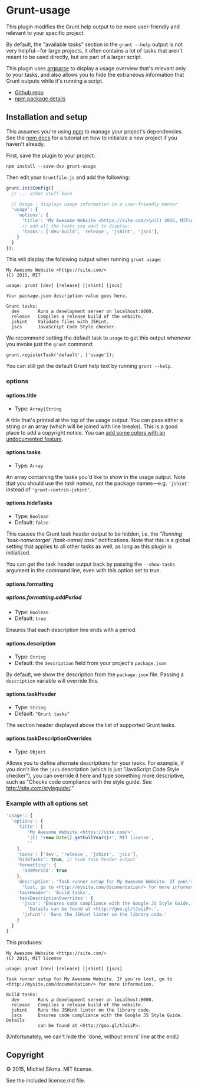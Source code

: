 Grunt-usage
===========

This plugin modifies the Grunt help output to be more user-friendly and
relevant to your specific project.

By default, the "available tasks" section in the `grunt --help` output is
not very helpful—for large projects, it often contains a lot of tasks
that aren't meant to be used directly, but are part of a larger script.

This plugin uses [argparse](https://github.com/nodeca/argparse) to display a
usage overview that's relevant only to your tasks, and also allows you to
hide the extraneous information that Grunt outputs while it's running a script.

* [Github repo](https://github.com/msikma/grunt-usage)
* [npm package details](https://www.npmjs.com/package/grunt-usage)


Installation and setup
----------------------

This assumes you're using [npm](https://www.npmjs.com/) to manage your
project's dependencies. See the [npm docs](https://docs.npmjs.com/cli/init) for
a tutorial on how to initialize a new project if you haven't already.

First, save the plugin to your project:

    npm install --save-dev grunt-usage

Then edit your `Gruntfile.js` and add the following:

```javascript
grunt.initConfig({
  // ... other stuff here

  // Usage - displays usage information in a user-friendly manner
  'usage': {
    'options': {
      'title': 'My Awesome Website <https://site.com/>\n(C) 2015, MIT\n',
      // add all the tasks you want to display:
      'tasks': ['dev-build', 'release', 'jshint', 'jscs'],
    }
  }
});
```

This will display the following output when running `grunt usage`:

```
My Awesome Website <https://site.com/>
(C) 2015, MIT

usage: grunt [dev] [release] [jshint] [jscs]

Your package.json description value goes here.

Grunt tasks:
  dev       Runs a development server on localhost:8000.
  release   Compiles a release build of the website.
  jshint    Validate files with JSHint.
  jscs      JavaScript Code Style checker.
```

We recommend setting the default task to `usage` to get this output
whenever you invoke just the `grunt` command:

    grunt.registerTask('default', ['usage']);

You can still get the default Grunt help text by running `grunt --help`.


### options

#### options.title

* Type: `Array|String`

A title that's printed at the top of the usage output. You can pass either
a string or an array (which will be joined with line breaks). This is a good
place to add a copyright notice. You can [add some colors with an
undocumented feature](http://stackoverflow.com/a/27496257/3553425).

#### options.tasks

* Type: `Array`

An array containing the tasks you'd like to show in the usage output. Note that
you should use the *task names*, not the package names—e.g. `'jshint'` instead
of `'grunt-contrib-jshint'`.

#### options.hideTasks

* Type: `Boolean`
* Default: `false`

This causes the Grunt task header output to be hidden, i.e. the *"Running
'task-name:target' (task-name) task"* notifications. Note that this is a global
setting that applies to all other tasks as well, as long as this plugin is
initialized.

You can get the task header output back by passing the `--show-tasks` argument
in the command line, even with this option set to true.

#### options.formatting

##### options.formatting.addPeriod

* Type: `Boolean`
* Default: `true`

Ensures that each description line ends with a period.

#### options.description

* Type: `String`
* Default: the `description` field from your project's `package.json`

By default, we show the description from the `package.json` file. Passing
a `description` variable will override this.

#### options.taskHeader

* Type: `String`
* Default: `"Grunt tasks"`

The section header displayed above the list of supported Grunt tasks.

#### options.taskDescriptionOverrides

* Type: `Object`

Allows you to define alternate descriptions for your tasks. For example,
if you don't like the `jscs` description (which is just "JavaScript Code
Style checker"), you can override it here and type something more descriptive,
such as "Checks code compliance with the style guide. See
<http://site.com/styleguide/>."

### Example with all options set

```javascript
'usage': {
  'options': {
    'title': [
        'My Awesome Website <https://site.com/>',
        '(C) '+new Date().getFullYear()+', MIT license',
        ''
    ],
    'tasks': ['dev', 'release', 'jshint', 'jscs'],
    'hideTasks': true, // hide task header output
    'formatting': {
      'addPeriod': true
    },
    'description': 'Task runner setup for My Awesome Website. If you\'re ' +
      'lost, go to <http://mysite.com/documentation/> for more information.',
    'taskHeader': 'Build tasks',
    'taskDescriptionOverrides': {
      'jscs': 'Ensures code compliance with the Google JS Style Guide. ' +
        'Details can be found at <http://goo.gl/tJaiiP>.',
      'jshint': 'Runs the JSHint linter on the library code.'
    }
  }
}
```

This produces:

```
My Awesome Website <https://site.com/>
(C) 2015, MIT license

usage: grunt [dev] [release] [jshint] [jscs]

Task runner setup for My Awesome Website. If you're lost, go to
<http://mysite.com/documentation/> for more information.

Build tasks:
  dev       Runs a development server on localhost:8000.
  release   Compiles a release build of the website.
  jshint    Runs the JSHint linter on the library code.
  jscs      Ensures code compliance with the Google JS Style Guide. Details
            can be found at <http://goo.gl/tJaiiP>.
```

(Unfortunately, we can't hide the 'done, without errors' line at the end.)


Copyright
---------

© 2015, Michiel Sikma. MIT license.

See the included license.md file.

